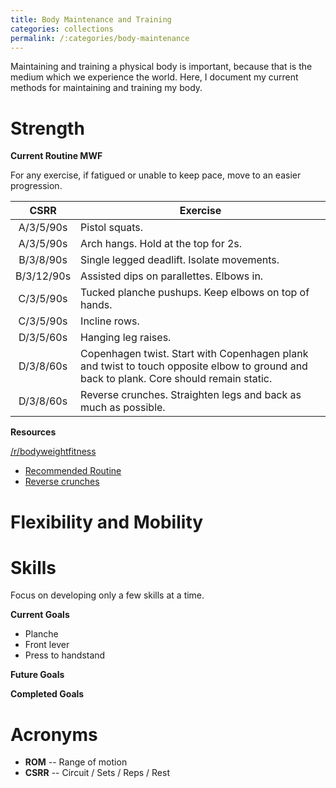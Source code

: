 ```yaml
---
title: Body Maintenance and Training
categories: collections
permalink: /:categories/body-maintenance
---
```


Maintaining and training a physical body is important, because that is the
medium which we experience the world. Here, I document my current methods for
maintaining and training my body.

# Strength

**Current Routine MWF**

For any exercise, if fatigued or unable to keep pace, move to an easier
progression.

**CSRR** | **Exercise**
:---: | ---
A/3/5/90s | Pistol squats.
A/3/5/90s | Arch hangs. Hold at the top for 2s.
B/3/8/90s | Single legged deadlift. Isolate movements.
B/3/12/90s | Assisted dips on parallettes. Elbows in.
C/3/5/90s | Tucked planche pushups. Keep elbows on top of hands.
C/3/5/90s | Incline rows.
D/3/5/60s | Hanging leg raises.
D/3/8/60s | Copenhagen twist. Start with Copenhagen plank and twist to touch opposite elbow to ground and back to plank. Core should remain static.
D/3/8/60s | Reverse crunches. Straighten legs and back as much as possible.

**Resources**

[/r/bodyweightfitness](https://www.reddit.com/r/bodyweightfitness/)

* [Recommended Routine](https://www.reddit.com/r/bodyweightfitness/wiki/kb/recommended_routine)
* [Reverse crunches](https://www.reddit.com/r/bodyweightfitness/comments/8xtaui/heres_how_to_do_reverse_crunches_and_take_them_to/)

# Flexibility and Mobility

# Skills

Focus on developing only a few skills at a time.

**Current Goals**

* Planche
* Front lever
* Press to handstand

**Future Goals**

**Completed Goals**

# Acronyms

* **ROM** -- Range of motion
* **CSRR** -- Circuit / Sets / Reps / Rest